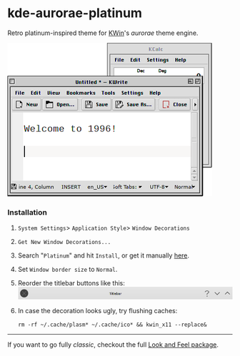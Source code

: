 # kde-aurorae-platinum

Retro platinum-inspired theme for [KWin](https://en.wikipedia.org/wiki/KWin)'s _aurorae_ theme engine.

![Preview screenshot](./README-1.png)

### Installation
1. `System Settings`> `Application Style`> `Window Decorations`
2. `Get New Window Decorations...`
3. Search "`Platinum`" and hit `Install`, or get it manually [here](https://store.kde.org/p/1319936/).
4. Set `Window border size` to `Normal`.
5. Reorder the titlebar buttons like this:
   ![Preview screenshot](./README-2.png)
6. In case the decoration looks ugly, try flushing caches:
   
   ```
   rm -rf ~/.cache/plasm* ~/.cache/ico* && kwin_x11 --replace&
   ```

---

If you want to go fully _classic_, checkout the full [Look and Feel package](https://github.com/nielsvm/kde-look-and-feel-platinum).
